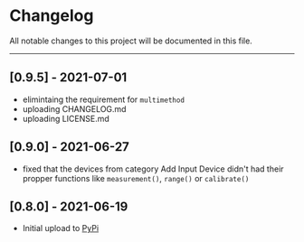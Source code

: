 # Changelog

All notable changes to this project will be documented in this file.

---------


## [0.9.5] - 2021-07-01
- elimintaing the requirement for `multimethod`
- uploading CHANGELOG.md
- uploading LICENSE.md

## [0.9.0] - 2021-06-27
- fixed that the devices from category Add Input Device didn't had their propper functions like `measurement()`, `range()` or `calibrate()`


## [0.8.0] - 2021-06-19
- Initial upload to [PyPi](https://pypi.org/project/ti-python-module/)
